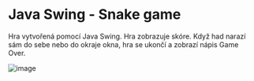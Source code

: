 # Java Swing - Snake game

Hra vytvořená pomocí Java Swing. Hra zobrazuje skóre. Když had narazí sám do sebe nebo do okraje okna, hra se ukončí a zobrazí nápis Game Over.

![image](https://user-images.githubusercontent.com/119891009/220065433-6a4835ce-9537-4a7c-8671-ea06c08523a2.png)
